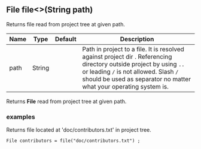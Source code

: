 ## File file<>(String path)

Returns file read from project tree at given path.

| Name | Type   | Default | Description                                                                                                                                                                                                                       |
|------|--------|---------|-----------------------------------------------------------------------------------------------------------------------------------------------------------------------------------------------------------------------------------|
| path | String |         | Path in project to a file. It is resolved against project dir . Referencing directory outside project by using `..` or leading `/` is not allowed. Slash `/` should be used as separator no matter what your operating system is. |

Returns __File__ read from project tree at given path.

### examples

Returns file located at 'doc/contributors.txt' in project tree.
```
File contributors = file("doc/contributors.txt") ;
```
